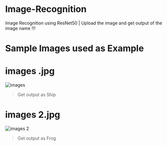 # Image-Recognition
Image Recognition using ResNet50  |  Upload the image and get output of the image name !!!

# Sample Images used as Example

# images .jpg

![images ](https://github.com/user-attachments/assets/08304bd6-f549-434b-b7e8-803924b5abc9)

 > Get output as Ship

# images 2.jpg

![images 2](https://github.com/user-attachments/assets/04f5d122-02a6-4b9a-a00a-db65269a1fdf)

 > Get output as Frog
